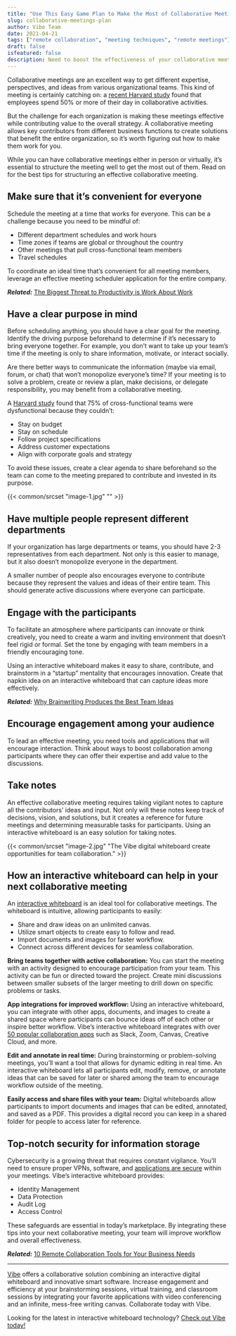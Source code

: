 ```yaml
---
title: "Use This Easy Game Plan to Make the Most of Collaborative Meetings"
slug: collaborative-meetings-plan
author: Vibe Team
date: 2021-04-21
tags: ["remote collaboration", "meeting techniques", "remote meetings"]
draft: false
isfeatured: false
description: Need to boost the effectiveness of your collaborative meetings? Vibe offers essential tips for engaging participants.
---
```




Collaborative meetings are an excellent way to get different expertise, perspectives, and ideas from various organizational teams. This kind of meeting is certainly catching on: a [recent Harvard study](https://hbr.org/2016/01/collaborative-overload) found that employees spend 50% or more of their day in collaborative activities.

But the challenge for each organization is making these meetings effective while contributing value to the overall strategy. A collaborative meeting allows key contributors from different business functions to create solutions that benefit the entire organization, so it’s worth figuring out how to make them work for you.

While you can have collaborative meetings either in person or virtually, it’s essential to structure the meeting well to get the most out of them. Read on for the best tips for structuring an effective collaborative meeting.

## Make sure that it’s convenient for everyone

Schedule the meeting at a time that works for everyone. This can be a challenge because you need to be mindful of:

- Different department schedules and work hours
- Time zones if teams are global or throughout the country
- Other meetings that pull cross-functional team members
- Travel schedules

To coordinate an ideal time that’s convenient for all meeting members, leverage an effective meeting scheduler application for the entire company.

***Related:*** [The Biggest Threat to Productivity is Work About Work](https://vibe.us/blog/the-biggest-threat-to-productivity-is-work-about-work-heres-how-to-fix-it/)

## Have a clear purpose in mind

Before scheduling anything, you should have a clear goal for the meeting. Identify the driving purpose beforehand to determine if it’s necessary to bring everyone together. For example, you don’t want to take up your team’s time if the meeting is only to share information, motivate, or interact socially.

Are there better ways to communicate the information (maybe via email, forum, or chat) that won’t monopolize everyone’s time? If your meeting is to solve a problem, create or review a plan, make decisions, or delegate responsibility, you may benefit from a collaborative meeting.

A [Harvard study](#) found that 75% of cross-functional teams were dysfunctional because they couldn’t:

- Stay on budget
- Stay on schedule
- Follow project specifications
- Address customer expectations
- Align with corporate goals and strategy

To avoid these issues, create a clear agenda to share beforehand so the team can come to the meeting prepared to contribute and invested in its purpose.


{{< common/srcset "image-1.jpg" "" >}}

## Have multiple people represent different departments

If your organization has large departments or teams, you should have 2-3 representatives from each department. Not only is this easier to manage, but it also doesn’t monopolize everyone in the department.

A smaller number of people also encourages everyone to contribute because they represent the values and ideas of their entire team. This should generate active discussions where everyone can participate.

## Engage with the participants

To facilitate an atmosphere where participants can innovate or think creatively, you need to create a warm and inviting environment that doesn’t feel rigid or formal. Set the tone by engaging with team members in a friendly encouraging tone.

Using an interactive whiteboard makes it easy to share, contribute, and brainstorm in a “startup” mentality that encourages innovation. Create that napkin idea on an interactive whiteboard that can capture ideas more effectively.

***Related:*** [Why Brainwriting Produces the Best Team Ideas](https://vibe.us/blog/why-brainwriting-produces-the-best-team-ideas/)                  

## Encourage engagement among your audience

To lead an effective meeting, you need tools and applications that will encourage interaction. Think about ways to boost collaboration among participants where they can offer their expertise and add value to the discussions.

## Take notes

An effective collaborative meeting requires taking vigilant notes to capture all the contributors’ ideas and input. Not only will these notes keep track of decisions, vision, and solutions, but it creates a reference for future meetings and determining measurable tasks for participants. Using an interactive whiteboard is an easy solution for taking notes.


{{< common/srcset "image-2.jpg" "The Vibe digital whiteboard create opportunities for team collaboration." >}}

## How an interactive whiteboard can help in your next collaborative meeting

An [interactive whiteboard](https://vibe.us/software/) is an ideal tool for collaborative meetings. The whiteboard is intuitive, allowing participants to easily:

- Share and draw ideas on an unlimited canvas.
- Utilize smart objects to create easy to follow and read.
- Import documents and images for faster workflow.
- Connect across different devices for seamless collaboration.

**Bring teams together with active collaboration:**
You can start the meeting with an activity designed to encourage participation from your team. This activity can be fun or directed toward the project. Create mini discussions between smaller subsets of the larger meeting to drill down on specific problems or tasks.

**App integrations for improved workflow:**
Using an interactive whiteboard, you can integrate with other apps, documents, and images to create a shared space where participants can bounce ideas off of each other or inspire better workflow. Vibe’s interactive whiteboard integrates with over [50 popular collaboration apps](https://vibe.us/android-app-store/) such as Slack, Zoom, Canvas, Creative Cloud, and more.

**Edit and annotate in real time:**
During brainstorming or problem-solving meetings, you’ll want a tool that allows for dynamic editing in real time. An interactive whiteboard lets all participants edit, modify, remove, or annotate ideas that can be saved for later or shared among the team to encourage workflow outside of the meeting.

**Easily access and share files with your team:**
Digital whiteboards allow participants to import documents and images that can be edited, annotated, and saved as a PDF. This provides a digital record you can keep in a shared folder for people to access later for reference.

## Top-notch security for information storage

Cybersecurity is a growing threat that requires constant vigilance. You’ll need to ensure proper VPNs, software, and [applications are secure](https://vibe.us/security/) within your meetings. Vibe’s interactive whiteboard provides:

- Identity Management
- Data Protection
- Audit Log
- Access Control

These safeguards are essential in today’s marketplace. By integrating these tips into your next collaborative meeting, your team will improve workflow and overall effectiveness.

***Related:*** [10 Remote Collaboration Tools for Your Business Needs](https://vibe.us/blog/remote-collaboration-tools-for-your-business-needs/)



----------

[Vibe](https://vibe.us/) offers a collaborative solution combining an interactive digital whiteboard and innovative smart software. Increase engagement and efficiency at your brainstorming sessions, virtual training, and classroom sessions by integrating your favorite applications with video conferencing and an infinite, mess-free writing canvas. Collaborate today with Vibe.

Looking for the latest in interactive whiteboard technology? [Check out Vibe today!](https://vibe.us/order/)
